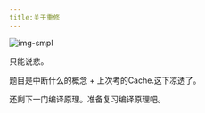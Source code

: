 ```yaml
---
title:关于重修
---
```


![img-smpl]({{site.url}}{{site.baseurl}}/src/assets/img/img-sample.jpg)

只能说悲。

题目是中断什么的概念 + 上次考的Cache.这下凉透了。

还剩下一门编译原理。准备复习编译原理吧。